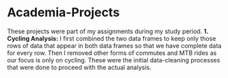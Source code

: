 # Academia-Projects
These projects were part of my assignments during my study period. 
**1. Cycling Analysis:**
I first combined the two data frames to keep only those rows of data that appear in both data frames so that we have complete data for every row.
Then I removed other forms of commutes and MTB rides as our focus is only on cycling. These were the initial data-cleaning processes that were done to proceed with the actual analysis. 
